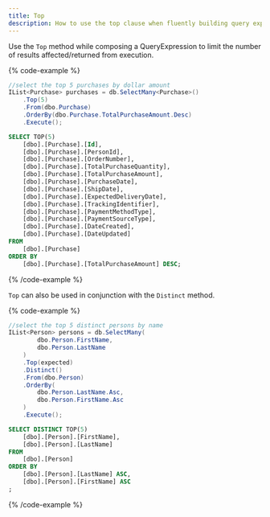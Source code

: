 ```yaml
---
title: Top
description: How to use the top clause when fluently building query expressions.
---
```


Use the ```Top``` method while composing a QueryExpression to limit the number of results affected/returned from execution.

{% code-example %}
```csharp
//select the top 5 purchases by dollar amount
IList<Purchase> purchases = db.SelectMany<Purchase>()
    .Top(5)
    .From(dbo.Purchase)
    .OrderBy(dbo.Purchase.TotalPurchaseAmount.Desc)
    .Execute();
```
```sql
SELECT TOP(5)
    [dbo].[Purchase].[Id],
    [dbo].[Purchase].[PersonId],
    [dbo].[Purchase].[OrderNumber],
    [dbo].[Purchase].[TotalPurchaseQuantity],
    [dbo].[Purchase].[TotalPurchaseAmount],
    [dbo].[Purchase].[PurchaseDate],
    [dbo].[Purchase].[ShipDate],
    [dbo].[Purchase].[ExpectedDeliveryDate],
    [dbo].[Purchase].[TrackingIdentifier],
    [dbo].[Purchase].[PaymentMethodType],
    [dbo].[Purchase].[PaymentSourceType],
    [dbo].[Purchase].[DateCreated],
    [dbo].[Purchase].[DateUpdated]
FROM
    [dbo].[Purchase]
ORDER BY
    [dbo].[Purchase].[TotalPurchaseAmount] DESC;
```
{% /code-example %}

```Top``` can also be used in conjunction with the ```Distinct``` method.

{% code-example %}
```csharp
//select the top 5 distinct persons by name
IList<Person> persons = db.SelectMany(
        dbo.Person.FirstName,
        dbo.Person.LastName
    )
    .Top(expected)
    .Distinct()
    .From(dbo.Person)
    .OrderBy(
        dbo.Person.LastName.Asc, 
        dbo.Person.FirstName.Asc
    )
    .Execute();
```
```sql
SELECT DISTINCT TOP(5)
	[dbo].[Person].[FirstName],
	[dbo].[Person].[LastName]
FROM
	[dbo].[Person]
ORDER BY
	[dbo].[Person].[LastName] ASC,
	[dbo].[Person].[FirstName] ASC
;
```
{% /code-example %}